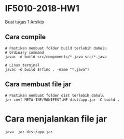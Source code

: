 # IF5010-2018-HW1
Buat tugas 1 Arsikip

## Cara compile
```
# Pastikan membuat folder build terlebih dahulu
# Ordinary command
javac -d build src/components/*.java src/*.java

# Linux terminal
javac -d build $(find . -name "*.java")
```

## Cara membuat file jar
```
# Pastikan membuat folder dist terlebih dahulu
jar cmvf META-INF/MANIFEST.MF dist/app.jar -C build .
```

# Cara menjalankan file jar
```
java -jar dist/app.jar
```
